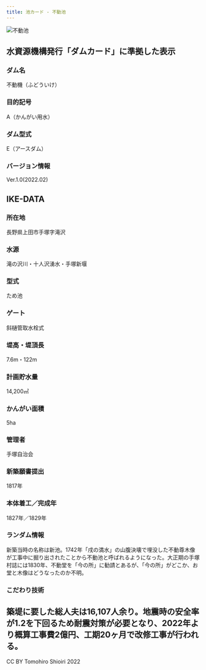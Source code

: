 ```yaml
---
title: 池カード - 不動池
---
```

![不動池](/IMG_4647.jpg) 
## 水資源機構発行「ダムカード」に準拠した表示
### ダム名
不動機（ふどういけ）
### 目的記号
A（かんがい用水）
### ダム型式
E（アースダム）
### バージョン情報
Ver.1.0(2022.02)
## IKE-DATA
### 所在地
長野県上田市手塚字滝沢
### 水源
滝の沢川・十人沢湧水・手塚新堰
### 型式
ため池
### ゲート
斜樋管取水栓式
### 堤高・堤頂長
7.6m・122m
### 計画貯水量
14,200㎥
### かんがい面積
5ha
### 管理者
手塚自治会
### 新築願書提出
1817年
### 本体着工／完成年
1827年／1829年
### ランダム情報
新築当時の名称は新池。1742年「戌の満水」の山腹決壊で埋没した不動尊木像が工事中に掘り出されたことから不動池と呼ばれるようになった。大正期の手塚村誌には1830年、不動堂を「今の所」に勧請とあるが、「今の所」がどこか、お堂と木像はどうなったのか不明。
### こだわり技術
築堤に要した総人夫は16,107人余り。地震時の安全率が1.2を下回るため耐震対策が必要となり、2022年より概算工事費2億円、工期20ヶ月で改修工事が行われる。
---
CC BY Tomohiro Shioiri 2022